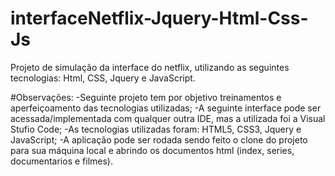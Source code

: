 # interfaceNetflix-Jquery-Html-Css-Js
Projeto de simulação da interface do netflix, utilizando as seguintes tecnologias: Html, CSS, Jquery e JavaScript.

#Observações:
-Seguinte projeto tem por objetivo treinamentos e aperfeiçoamento das tecnologias utilizadas;
-A seguinte interface pode ser acessada/implementada com qualquer outra IDE, mas a utilizada foi a Visual Stufio Code;
-As tecnologias utilizadas foram: HTML5, CSS3, Jquery e JavaScript;
-A aplicação pode ser rodada sendo feito o clone do projeto para sua máquina local e abrindo os documentos html (index, series, documentarios e filmes).
